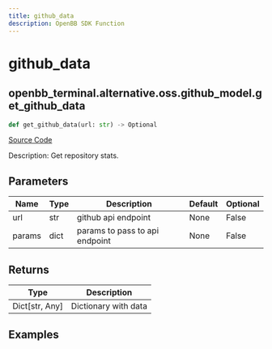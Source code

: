 ```yaml
---
title: github_data
description: OpenBB SDK Function
---
```


# github_data

## openbb_terminal.alternative.oss.github_model.get_github_data

```python title='openbb_terminal/alternative/oss/github_model.py'
def get_github_data(url: str) -> Optional
```
[Source Code](https://github.com/OpenBB-finance/OpenBBTerminal/tree/main/openbb_terminal/alternative/oss/github_model.py#L21)

Description: Get repository stats.

## Parameters

| Name | Type | Description | Default | Optional |
| ---- | ---- | ----------- | ------- | -------- |
| url | str | github api endpoint | None | False |
| params | dict | params to pass to api endpoint | None | False |

## Returns

| Type | Description |
| ---- | ----------- |
| Dict[str, Any] | Dictionary with data |

## Examples

